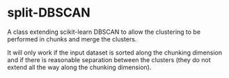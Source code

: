 # split-DBSCAN

A class extending scikit-learn DBSCAN to allow the clustering to be performed in chunks and merge the clusters.

It will only work if the input dataset is sorted along the chunking dimension and if there is reasonable separation between the clusters (they do not extend all the way along the chunking dimension).  
